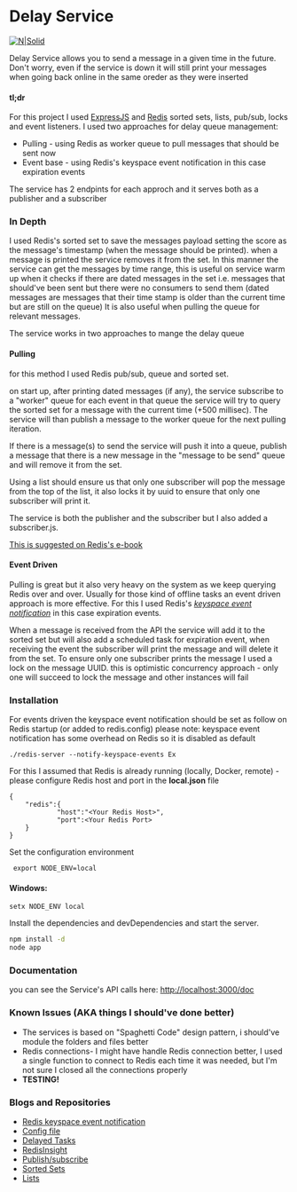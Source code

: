 

# Delay Service

[![N|Solid](https://cldup.com/dTxpPi9lDf.thumb.png)](https://nodesource.com/products/nsolid)

Delay Service allows you to send a message in a given time in the future.
Don't worry, even if the service is down it will still print your messages when going back online in the same oreder as they were inserted 

#### tl;dr

For this project I used [ExpressJS](https://expressjs.com) and [Redis](https://redis.io) sorted sets, lists, pub/sub, locks and event listeners.
I used two approaches for delay queue management:
 - Pulling - using Redis as worker queue to pull messages that should be sent now
 - Event base -  using Redis's keyspace event notification in this case expiration events

The service has 2 endpints for each approch and it serves both as a    publisher and a subscriber

### In Depth
I used Redis's sorted set to save the messages payload setting the score as the message's timestamp (when the message should be printed). when a message is printed the service removes it from the set.
In this manner the service can get the messages by time range, this is useful on service warm up when it checks if there are dated messages in the set i.e. messages that should've been sent but there were no consumers to send them (dated messages are messages that their time stamp is older than the current time but are still on the queue)
It is also useful when pulling the queue for relevant messages.

The service works in two approaches to mange the delay queue

#### Pulling 
for this method I used Redis pub/sub, queue and sorted set. 

on start up, after printing dated messages (if any), the service subscribe to a "worker" queue for each event in that queue the service will try to query the sorted set for a message with the current time (+500 millisec).
The service will than publish a message to the worker queue for the next pulling iteration.

If there is a message(s) to send the service will push it into a queue, publish a message that there is a new message in the "message to be send" queue and will remove it from the set.

Using a list should ensure us that only one subscriber will pop the message from the top of the list, it also locks it by uuid to ensure that only one subscriber will print it. 

The service is both the publisher and the subscriber but I also added a subscriber.js.

[This is suggested on Redis's e-book](https://redislabs.com/ebook/part-2-core-concepts/chapter-6-application-components-in-redis/6-4-task-queues/6-4-2-delayed-tasks/)

#### Event Driven
Pulling is great but it also very heavy on the system as we keep querying Redis over and over.
Usually for those kind of offline tasks an event driven approach is more effective.
For this I used Redis's *[keyspace event notification](https://redis.io/topics/notifications)* in this case expiration events.

When a message is received from the API the service will add it to the sorted set but will also add a scheduled task for expiration event, when receiving the event the subscriber will print the message and will delete it from the set.
To ensure only one subscriber prints the message I used a lock on the message UUID. this is optimistic concurrency approach - only one will succeed to lock the message and other instances will fail


### Installation

For events driven the keyspace event notification should be set as follow on Redis startup (or added to redis.config)
please note: keyspace event notification has some overhead on Redis so it is disabled as default

    ./redis-server --notify-keyspace-events Ex
    
For this I assumed that Redis is already running (locally, Docker, remote) - please configure Redis host and port in the **local.json** file 

    {
    	"redis":{
    		    "host":"<Your Redis Host>",
    		    "port":<Your Redis Port>
    	}
    }

Set the configuration environment

     export NODE_ENV=local

#### Windows:

    setx NODE_ENV local
    
Install the dependencies and devDependencies and start the server.

```sh
npm install -d
node app
```

### Documentation
you can see the Service's API calls here:
[http://localhost:3000/doc](http://localhost:3000/doc)

### Known Issues (AKA things I should've done better)

 - The services is based on "Spaghetti Code" design pattern, i should've module the folders and files better
 - Redis connections- I might have handle Redis connection better, I used a single function to connect to Redis each time it was needed, but I'm not sure I closed all the connections properly 
 - **TESTING!** 
### Blogs and Repositories 
 - [Redis keyspace event notification](http://blog.codezuki.com/blog/2013/07/07/redis-queue)
 - [Config file](https://codeburst.io/config-module-cleaner-way-to-write-nodejs-configuration-files-cd96ecffbde7)
 - [Delayed Tasks](https://redislabs.com/ebook/part-2-core-concepts/chapter-6-application-components-in-redis/6-4-task-queues/6-4-2-delayed-tasks/)
 - [RedisInsight](https://redislabs.com/redisinsight/)
 - [Publish/subscribe](https://redislabs.com/ebook/part-2-core-concepts/chapter-3-commands-in-redis/3-6-publishsubscribe/)
 - [Sorted Sets](https://redislabs.com/ebook/part-2-core-concepts/chapter-3-commands-in-redis/3-5-sorted-sets/)
 - [Lists](https://redislabs.com/ebook/part-2-core-concepts/chapter-3-commands-in-redis/3-2-lists/)
